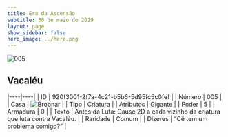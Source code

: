 ```yaml
---
title: Era da Ascensão
subtitle: 30 de maio de 2019
layout: page
show_sidebar: false
hero_image: ../hero.png
---
```


![005](https://cdn.keyforgegame.com/media/card_front/pt/435_005_RVFRC9Q6FJR_pt.png)

## Vacaléu

|----|----|
| ID | 920f3001-2f7a-4c21-b5b6-5d95fc5c0fef |
| Número | 005 |
| Casa | ![Brobnar](https://archonarcana.com/images/thumb/e/e0/Brobnar.png/22px-Brobnar.png "Brobnar") |
| Tipo | Criatura |
| Atributos | Gigante |
| Poder | 5 |
| Armadura | 0 |
| Texto | Antes da Luta: Cause 2D a cada vizinho  da criatura que luta contra Vacaléu. |
| Raridade | Comum |
| Dizeres | “Cê tem um problema comigo?” |
